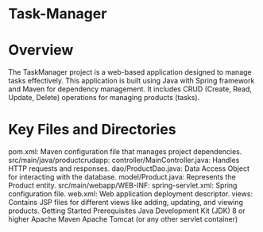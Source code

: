 # Task-Manager
 
 # Overview

The TaskManager project is a web-based application designed to manage tasks effectively. This application is built using Java with Spring framework and Maven for dependency management. It includes CRUD (Create, Read, Update, Delete) operations for managing products (tasks).

 
 # Key Files and Directories
pom.xml: Maven configuration file that manages project dependencies.
src/main/java/productcrudapp:
controller/MainController.java: Handles HTTP requests and responses.
dao/ProductDao.java: Data Access Object for interacting with the database.
model/Product.java: Represents the Product entity.
src/main/webapp/WEB-INF:
spring-servlet.xml: Spring configuration file.
web.xml: Web application deployment descriptor.
views: Contains JSP files for different views like adding, updating, and viewing products.
Getting Started
Prerequisites
Java Development Kit (JDK) 8 or higher
Apache Maven
Apache Tomcat (or any other servlet container)
